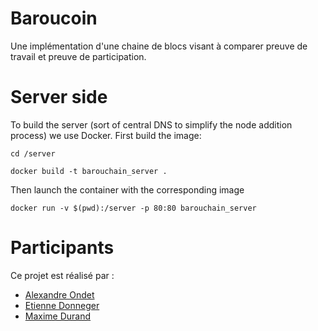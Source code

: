 # Baroucoin
Une implémentation d'une chaine de blocs visant à comparer preuve de travail et preuve de participation.


# Server side
To build the server (sort of central DNS to simplify the node addition process) we use Docker.
First build the image:
```
cd /server
```
```
docker build -t barouchain_server .
```
Then launch the container with the corresponding image
```
docker run -v $(pwd):/server -p 80:80 barouchain_server
```

# Participants
Ce projet est réalisé par :
- [Alexandre Ondet](https://github.com/AlexandreOndet)
- [Etienne Donneger](https://github.com/Krow10)
- [Maxime Durand](https://github.com/Maxim-Durand)